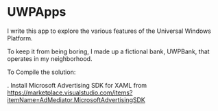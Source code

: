 # UWPApps

I write this app to explore the various features of the Universal Windows Platform. 

To keep it from being boring, I made up a fictional bank, UWPBank, that operates in my neighborhood.

To Compile the solution:

. Install Microsoft Advertising SDK for XAML from https://marketplace.visualstudio.com/items?itemName=AdMediator.MicrosoftAdvertisingSDK


